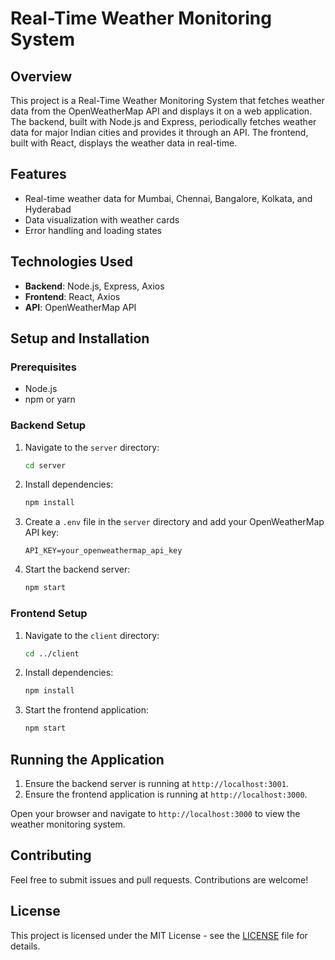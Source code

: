 # Real-Time Weather Monitoring System

## Overview

This project is a Real-Time Weather Monitoring System that fetches weather data from the OpenWeatherMap API and displays it on a web application. The backend, built with Node.js and Express, periodically fetches weather data for major Indian cities and provides it through an API. The frontend, built with React, displays the weather data in real-time.

## Features

- Real-time weather data for Mumbai, Chennai, Bangalore, Kolkata, and Hyderabad
- Data visualization with weather cards
- Error handling and loading states

## Technologies Used

- **Backend**: Node.js, Express, Axios
- **Frontend**: React, Axios
- **API**: OpenWeatherMap API

## Setup and Installation

### Prerequisites

- Node.js
- npm or yarn

### Backend Setup

1. Navigate to the `server` directory:

    ```bash
    cd server
    ```

2. Install dependencies:

    ```bash
    npm install
    ```

3. Create a `.env` file in the `server` directory and add your OpenWeatherMap API key:

    ```plaintext
    API_KEY=your_openweathermap_api_key
    ```

4. Start the backend server:

    ```bash
    npm start
    ```

### Frontend Setup

1. Navigate to the `client` directory:

    ```bash
    cd ../client
    ```

2. Install dependencies:

    ```bash
    npm install
    ```

3. Start the frontend application:

    ```bash
    npm start
    ```

## Running the Application

1. Ensure the backend server is running at `http://localhost:3001`.
2. Ensure the frontend application is running at `http://localhost:3000`.

Open your browser and navigate to `http://localhost:3000` to view the weather monitoring system.

## Contributing

Feel free to submit issues and pull requests. Contributions are welcome!

## License

This project is licensed under the MIT License - see the [LICENSE](LICENSE) file for details.
